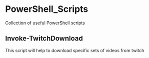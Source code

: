 # PowerShell_Scripts
Collection of useful PowerShell scripts

## Invoke-TwitchDownload
This script will help to download specific sets of videos from twitch
